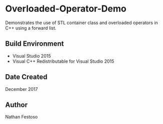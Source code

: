 # Overloaded-Operator-Demo
Demonstrates the use of STL container class and overloaded operators in C++ using a forward list.

## Build Environment
- Visual Studio 2015
- Visual C++ Redistributable for Visual Studio 2015

## Date Created
December 2017

## Author
Nathan Festoso
